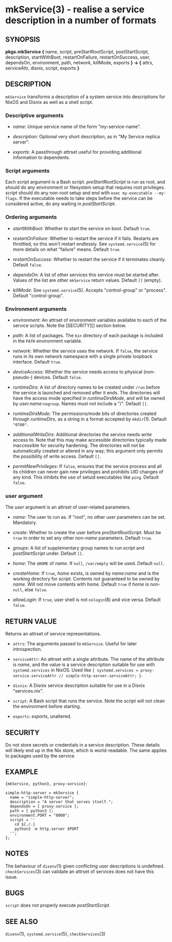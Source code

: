 mkService(3) - realise a service description in a number of formats
===================================================================

## SYNOPSIS

**pkgs.mkService {** name, script, preStartRootScript, postStartScript, description, startWithBoot, restartOnFailure, restartOnSuccess, user, dependsOn, environment, path, network, killMode, exports **} -> {** attrs, serviceAttr, disnix, script, exports **}**

## DESCRIPTION

`mkService` transforms a description of a system service into descriptions for NixOS and Disnix as well as a shell script.

### Descriptive arguments

* _name_:
  Unique service name of the form "my-service-name".

* _description_:
  Optional very short description, as in "My Service replica server".

* _exports_:
  A passthrough attrset useful for providing additional information to dependents.

### Script arguments

Each script argument is a Bash script. _preStartRootScript_ is run as root, and should do any environment or filesystem setup that requires root privileges. _script_ should do any non-root setup and end with `exec my-executable --my-flags`. If the executable needs to take steps before the service can be considered active, do any waiting in _postStartScript_.

### Ordering arguments

* _startWithBoot_:
  Whether to start the service on boot. Default `true`.

* _restartOnFailure_:
  Whether to restart the service if it fails. Restarts are throttled, so this won't restart endlessly. See `systemd.service`(5) for more details on what "failure" means. Default `true`.

* _restartOnSuccess_:
  Whether to restart the service if it terminates cleanly. Default `false`.

* _dependsOn_:
  A list of other services this service must be started after. Values of the list are other `mkService` return values. Default `[]` (empty).

* _killMode_:
  See `systemd.service`(5). Accepts "control-group" or "process". Default "control-group".

### Environment arguments

* _environment_:
  An attrset of environment variables available to each of the service scripts. Note the [SECURITY][] section below.

* _path_:
  A list of packages. The `bin` directory of each package is included in the `PATH` environment variable.

* _network_:
  Whether the service uses the network. If `false`, the service runs in its own network namespace with a single private loopback interface. Default `true`.

* _deviceAccess_:
  Whether the service needs access to physical (non-pseudo-) devices. Default `false`.

* _runtimeDirs_:
  A list of directory names to be created under `/run` before the service is launched and removed after it ends. The directories will have the access mode specified in _runtimeDirsMode_, and will be owned by _user.name_:`nogroup`. Names must not include a "/". Default `[]`.

* _runtimeDirsMode_:
  The permissions/mode bits of directories created through _runtimeDirs_, as a string in a format accepted by `mkdir`(1). Default `"0700"`.

* _additionalWriteDirs_:
  Additional directories the service needs write access to. Note that this may make accessible directories typically made inaccessible for security hardening. The directories will not be automatically created or altered in any way; this argument only permits the possibility of write access. Default `[]`.

* _permitNewPrivileges_:
  If `false`, ensures that the service process and all its children can never gain new privileges and prohibits UID changes of any kind. This inhibits the use of setuid executables like `ping`. Default `false`.

### user argument

The _user_ argument is an attrset of user-related parameters.

* _name_:
  The user to run as. If "root", no other user parameters can be set. Mandatory.

* _create_:
  Whether to create the user before _preStartRootScript_. Must be `true` in order to set any other non-_name_ parameters. Default `true`.

* _groups_:
  A list of supplementary group names to run _script_ and _postStartScript_ under. Default `[]`.

* _home_:
  The `$HOME` of _name_. If `null`, `/var/empty` will be used. Default `null`.

* _createHome_:
  If `true`, _home_ exists, is owned by _name_:_name_ and is the working directory for _script_. Contents not guaranteed to be owned by _name_. Will not move contents with _home_. Default `true` if _home_ is non-`null`, else `false`.

* _allowLogin_:
  If `true`, user shell is not `nologin`(8) and vice versa. Default `false`.

## RETURN VALUE

Returns an attrset of service representations.

* `attrs`:
  The arguments passed to `mkService`. Useful for later introspection.

* `serviceAttr`:
  An attrset with a single attribute. The name of the attribute is _name_, and the value is a service description suitable for use with `systemd.services` in NixOS. Used like `{ systemd.services = proxy-service.serviceAttr // simple-http-server.serviceAttr; }`.

* `disnix`:
  A Disnix service description suitable for use in a Disnix "services.nix".

* `script`:
  A Bash script that runs the service. Note the script will not clean the environment before starting.

* `exports`:
  _exports_, unaltered.

## SECURITY

Do not store secrets or credentials in a service description. These details will likely end up in the Nix store, which is world-readable. The same applies to packages used by the service.

## EXAMPLE

```
{mkService, python3, proxy-service}:

simple-http-server = mkService {
  name = "simple-http-server";
  description = "A server that serves itself.";
  dependsOn = [ proxy-service ];
  path = [ python3 ];
  environment.PORT = "8000";
  script = ''
    cd ${./.}
    python3 -m http.server $PORT
  '';
};
```

## NOTES

The behaviour of `disenv`(1) given conflicting user descriptions is undefined. `checkServices`(3) can validate an attrset of services does not have this issue.

## BUGS

`script` does not properly execute _postStartScript_.

## SEE ALSO

`disenv`(1), `systemd.service`(5), `checkServices`(3)
